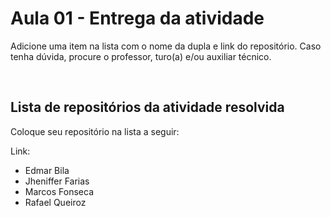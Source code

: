# Aula 01 - Entrega da atividade

Adicione uma item na lista com o nome da dupla e link do repositório. Caso tenha dúvida, procure o professor, turo(a) e/ou auxiliar técnico.

<br>

## Lista de repositórios da atividade resolvida

Coloque seu repositório na lista a seguir:

Link: 

- Edmar Bila
- Jheniffer Farias
- Marcos Fonseca
- Rafael Queiroz

